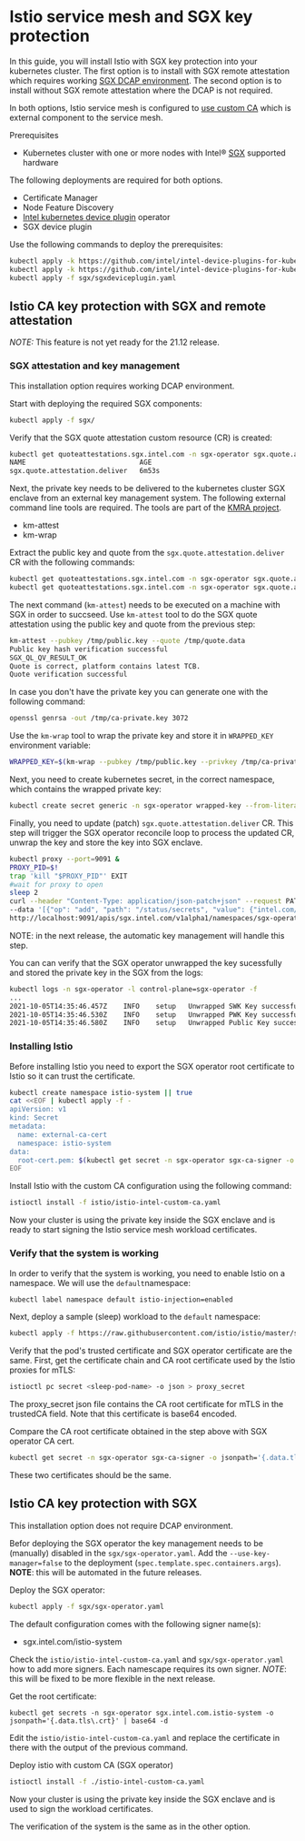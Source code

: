 # Istio service mesh and SGX key protection

In this guide, you will install Istio with SGX key protection into your kubernetes cluster. The first option is to install with SGX remote attestation which requires working [SGX DCAP environment](https://github.com/intel/SGXDataCenterAttestationPrimitives). The second option is to install without SGX remote attestation where the DCAP is not required.

In both options, Istio service mesh is configured to [use custom CA](https://istio.io/latest/docs/tasks/security/cert-management/custom-ca-k8s/#part-2-using-custom-ca) which is external component to the service mesh.

Prerequisites

- Kubernetes cluster with one or more nodes with Intel® [SGX](https://software.intel.com/content/www/us/en/develop/topics/software-guard-extensions.html) supported hardware

The following deployments are required for both options.

- Certificate Manager
- Node Feature Discovery
- [Intel kubernetes device plugin](https://github.com/intel/intel-device-plugins-for-kubernetes) operator
- SGX device plugin

Use the following commands to deploy the prerequisites:

```bash
kubectl apply -k https://github.com/intel/intel-device-plugins-for-kubernetes/deployments/sgx_nfd\?ref\=v0.23.0
kubectl apply -k https://github.com/intel/intel-device-plugins-for-kubernetes/deployments/operator/default\?ref\=v0.23.0
kubectl apply -f sgx/sgxdeviceplugin.yaml
```

## Istio CA key protection with SGX and remote attestation

*NOTE:* This feature is not yet ready for the 21.12 release.
### SGX attestation and key management

This installation option requires working DCAP environment.

Start with deploying the required SGX components:

```bash
kubectl apply -f sgx/
```

Verify that the SGX quote attestation custom resource (CR) is created:

```bash
kubectl get quoteattestations.sgx.intel.com -n sgx-operator sgx.quote.attestation.deliver
NAME                            AGE
sgx.quote.attestation.deliver   6m53s
```

Next, the private key needs to be delivered to the kubernetes cluster SGX enclave from an external key management system. The following external command line tools are required. The tools are part of the [KMRA project](https://01.org/key-management-reference-application-kmra).

- km-attest
- km-wrap

Extract the public key and quote from the `sgx.quote.attestation.deliver` CR with the following commands:

```bash
kubectl get quoteattestations.sgx.intel.com -n sgx-operator sgx.quote.attestation.deliver -o jsonpath='{.spec.publicKey}' | base64 -d > /tmp/public.key
kubectl get quoteattestations.sgx.intel.com -n sgx-operator sgx.quote.attestation.deliver -o jsonpath='{.spec.quote}' | base64 -d > /tmp/quote.data
```

The next command (`km-attest`) needs to be executed on a machine with SGX in order to succseed. Use `km-attest` tool to do the SGX quote attestation using the public key and quote from the previous step:

```bash
km-attest --pubkey /tmp/public.key --quote /tmp/quote.data
Public key hash verification successful
SGX_QL_QV_RESULT_OK
Quote is correct, platform contains latest TCB.
Quote verification successful
```

In case you don't have the private key you can generate one with the following command:

```bash
openssl genrsa -out /tmp/ca-private.key 3072
```

Use the `km-wrap` tool to wrap the private key and store it in `WRAPPED_KEY` environment variable:

```bash
WRAPPED_KEY=$(km-wrap --pubkey /tmp/public.key --privkey /tmp/ca-private.key --pin 1234 --token SgxOperator)
```

Next, you need to create kubernetes secret, in the correct namespace, which contains the wrapped private key:

```bash
kubectl create secret generic -n sgx-operator wrapped-key --from-literal=wrappedKey=${WRAPPED_KEY}
```

Finally, you need to update (patch) `sgx.quote.attestation.deliver` CR. This step will trigger the SGX operator reconcile loop to process the updated CR, unwrap the key and store the key into SGX enclave.

```bash
kubectl proxy --port=9091 &
PROXY_PID=$!
trap 'kill "$PROXY_PID"' EXIT
#wait for proxy to open
sleep 2
curl --header "Content-Type: application/json-patch+json" --request PATCH \
--data '[{"op": "add", "path": "/status/secrets", "value": {"intel.com/sgx": {"secretName": "wrapped-key", "secretType": "KMRA"}}}, {"op": "add", "path": "/status/condition", "value": {"message": "Quote verification success", "type": "Success"}}]' \
http://localhost:9091/apis/sgx.intel.com/v1alpha1/namespaces/sgx-operator/quoteattestations/sgx.quote.attestation.deliver/status
```

NOTE: in the next release, the automatic key management will handle this step.

You can can verify that the SGX operator unwrapped the key sucessfully and stored the private key in the SGX from the logs:

```bash
kubectl logs -n sgx-operator -l control-plane=sgx-operator -f
...
2021-10-05T14:35:46.457Z	INFO	setup	Unwrapped SWK Key successfully
2021-10-05T14:35:46.530Z	INFO	setup	Unwrapped PWK Key successfully
2021-10-05T14:35:46.580Z	INFO	setup	Unwrapped Public Key successfully
```

### Installing Istio

Before installing Istio you need to export the SGX operator root certificate to Istio so it can trust the certificate.

```bash
kubectl create namespace istio-system || true
cat <<EOF | kubectl apply -f - 
apiVersion: v1
kind: Secret
metadata:
  name: external-ca-cert
  namespace: istio-system
data:
  root-cert.pem: $(kubectl get secret -n sgx-operator sgx-ca-signer -o jsonpath='{.data.tls\.crt}')
EOF
```

Install Istio with the custom CA configuration using the following command:

```bash
istioctl install -f istio/istio-intel-custom-ca.yaml
```

Now your cluster is using the private key inside the SGX enclave and is ready to start signing the Istio service mesh workload certificates.

### Verify that the system is working

In order to verify that the system is working, you need to enable Istio on a namespace. We will use the `default`namespace:

```bash
kubectl label namespace default istio-injection=enabled
```

Next, deploy a sample (sleep) workload to the `default` namespace:

```bash
kubectl apply -f https://raw.githubusercontent.com/istio/istio/master/samples/sleep/sleep.yaml
```

Verify that the pod's trusted certificate and SGX operator certificate are the same. First, get the certificate chain and CA root certificate used by the Istio proxies for mTLS:

```bash
istioctl pc secret <sleep-pod-name> -o json > proxy_secret
```

The proxy_secret json file contains the CA root certificate for mTLS in the trustedCA field. Note that this certificate is base64 encoded.

Compare the CA root certificate obtained in the step above with SGX operator CA cert.

```bash
kubectl get secret -n sgx-operator sgx-ca-signer -o jsonpath='{.data.tls\.crt}'
```

These two certificates should be the same.

## Istio CA key protection with SGX

This installation option does not require DCAP environment.

Befor deploying the SGX operator the key management needs to be (manually) disabled in the `sgx/sgx-operator.yaml`. Add the `--use-key-manager=false` to the deployment (`spec.template.spec.containers.args`). **NOTE**: this will be automated in the future releases.

Deploy the SGX operator:

```bash
kubectl apply -f sgx/sgx-operator.yaml
```

The default configuration comes with the following signer name(s):
- sgx.intel.com/istio-system

Check the `istio/istio-intel-custom-ca.yaml` and `sgx/sgx-operator.yaml` how to add more signers. Each namescape requires its own signer. *NOTE*: this will be fixed to be more flexible in the next release.

Get the root certificate:

```console
kubectl get secrets -n sgx-operator sgx.intel.com.istio-system -o jsonpath='{.data.tls\.crt}' | base64 -d
```

Edit the `istio/istio-intel-custom-ca.yaml` and replace the certificate in there with the output of the previous command.

Deploy istio with custom CA (SGX operator)

```bash
istioctl install -f ./istio-intel-custom-ca.yaml
```

Now your cluster is using the private key inside the SGX enclave and is used to sign the workload certificates.

The verification of the system is the same as in the other option.
